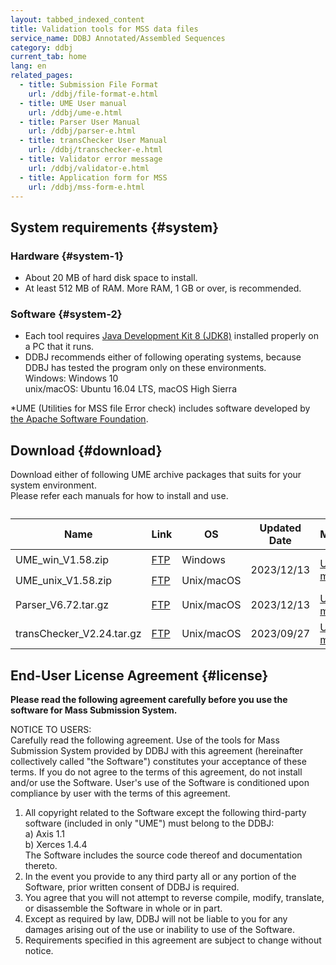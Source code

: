 ```yaml
---
layout: tabbed_indexed_content
title: Validation tools for MSS data files
service_name: DDBJ Annotated/Assembled Sequences
category: ddbj
current_tab: home
lang: en
related_pages:
  - title: Submission File Format
    url: /ddbj/file-format-e.html
  - title: UME User manual
    url: /ddbj/ume-e.html
  - title: Parser User Manual
    url: /ddbj/parser-e.html
  - title: transChecker User Manual
    url: /ddbj/transchecker-e.html
  - title: Validator error message
    url: /ddbj/validator-e.html
  - title: Application form for MSS
    url: /ddbj/mss-form-e.html
---
```


## System requirements  {#system}

### Hardware  {#system-1}

  - About 20 MB of hard disk space to install.
  - At least 512 MB of RAM. More RAM, 1 GB or over, is recommended.

### Software  {#system-2}

  - Each tool requires [Java Development Kit 8 (JDK8)](http://www.oracle.com/technetwork/java/javase/downloads/index.html) installed properly on a PC that it runs.
  - DDBJ recommends either of following operating systems, because DDBJ has tested the program only on these environments.  
    Windows: Windows 10  
    unix/macOS: Ubuntu 16.04 LTS, macOS High Sierra

<span class="red">\*</span>UME (Utilities for MSS file Error check) includes software developed by [the Apache Software Foundation](//www.apache.org/).

## Download  {#download}

Download either of following UME archive packages that suits for your system environment.  
Please refer each manuals for how to install and use.

<table>
    <caption></caption> 
    <thead>
      <tr>
        <th>Name</th>
        <th>Link</th>
        <th>OS</th>
        <th>Updated Date</th>
        <th>Manual</th>
        <th>Comments</th>
      </tr>
    </thead>
    <tbody>
      <tr>
        <td>UME_win_V1.58.zip</td>
        <td><a href="https://ddbj.nig.ac.jp/public/ddbj-cib/MSS/UME_win_V1.58.zip">FTP</a></td>
        <td>Windows</td>
        <td rowspan="2">2023/12/13</td>
        <td rowspan="2"><a href="/ddbj/ume-e.html">User's manual</a></td>
        <td rowspan="2">UME contains Parser and transChecker.</td>
      </tr>
      <tr>
        <td>UME_unix_V1.58.zip</td>
        <td><a href="https://ddbj.nig.ac.jp/public/ddbj-cib/MSS/UME_unix_V1.58.zip">FTP</a></td>
        <td>Unix/macOS</td>
      </tr>
      <tr>
        <td>Parser_V6.72.tar.gz</td>
        <td><a href="https://ddbj.nig.ac.jp/public/ddbj-cib/MSS/Parser_V6.72.tar.gz">FTP</a></td>
        <td>Unix/macOS</td>
        <td>2023/12/13</td>
        <td><a href="/ddbj/parser-e.html">User's manual</a></td>
        <td></td>
      </tr>
      <tr>
        <td>transChecker_V2.24.tar.gz</td>
        <td><a href="https://ddbj.nig.ac.jp/public/ddbj-cib/MSS/transChecker_V2.24.tar.gz">FTP</a></td>
        <td>Unix/macOS</td>
        <td>2023/09/27</td>
        <td><a href="/ddbj/transchecker-e.html">User's manual</a></td>
        <td></td>
      </tr>
    </tbody>
</table>

## End-User License Agreement  {#license}

**Please read the following agreement carefully before you use the software for Mass Submission System.**

NOTICE TO USERS:  
Carefully read the following agreement. Use of the tools for Mass Submission System provided by DDBJ with this agreement (hereinafter collectively called "the Software") constitutes your acceptance of these terms. If you do not agree to the terms of this agreement, do not install and/or use the Software. User's use of the Software is conditioned upon compliance by user with the terms of this agreement.

1.  All copyright related to the Software except the following third-party software (included in only "UME") must belong to the DDBJ:  
    a) Axis 1.1  
    b) Xerces 1.4.4  
    The Software includes the source code thereof and documentation thereto.
2.  In the event you provide to any third party all or any portion of the Software, prior written consent of DDBJ is required.
3.  You agree that you will not attempt to reverse compile, modify, translate, or disassemble the Software in whole or in part.
4.  Except as required by law, DDBJ will not be liable to you for any damages arising out of the use or inability to use of the Software.
5.  Requirements specified in this agreement are subject to change without notice.
